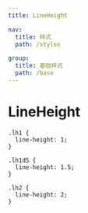 ```yaml
---
title: LineHeight

nav:
  title: 样式
  path: /styles

group:
  title: 基础样式
  path: /base
---
```


# LineHeight

```less
.lh1 {
  line-height: 1;
}

.lh1d5 {
  line-height: 1.5;
}

.lh2 {
  line-height: 2;
}
```
